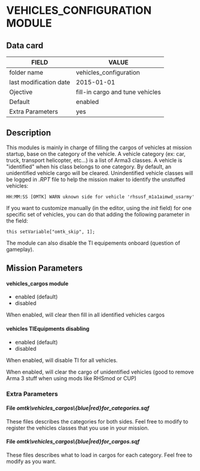 # VEHICLES_CONFIGURATION MODULE

## Data card

| FIELD                   | VALUE
|-------------------------|-------------
| folder name             | vehicles_configuration
| last modification date  | 2015-01-01
| Ojective                | fill-in cargo and tune vehicles
| Default                 | enabled
| Extra Parameters        | yes

## Description

This modules is mainly in charge of filling the cargos of vehicles at mission startup, base on the category of the vehicle. A vehicle category (ex: car, truck, transport helicopter, etc...) is a list of Arma3 classes. A vehicle is "identified" when his class belongs to one category. By default, an unidentified vehicle cargo will be cleared. Unindentified vehicle classes will be logged in *.RPT* file to help the mission maker to identify the unstuffed vehicles:

    HH:MM:SS [OMTK] WARN uknown side for vehicle 'rhsusf_m1a1aimwd_usarmy'

If you want to customize manually (in the editor, using the *init* field) for one specific set of vehicles, you can do that adding the following parameter in the field: 

    this setVariable["omtk_skip", 1];


The module can also disable the TI equipements onboard (question of gameplay).

## Mission Parameters

#### vehicles_cargos module

* enabled (default)
* disabled

When enabled, will clear then fill in all identified vehicles cargos

#### vehicles TIEquipments disabling

* enabled (default)
* disabled

When enabled, will disable TI for all vehicles.


When enabled, will clear the cargo of unidentified vehicles (good to remove Arma 3 stuff when using mods like RHSmod or CUP)

### Extra Parameters

#### File *omtk\\vehicles_cargos\\{blue|red}for_categories.sqf*

These files describes the categories for both sides. Feel free to modify to register the vehicles classes that you use in your mission.

#### File *omtk\\vehicles_cargos\\{blue|red}for_cargos.sqf*

These files describes what to load in cargos for each category. Feel free to modify as you want.
